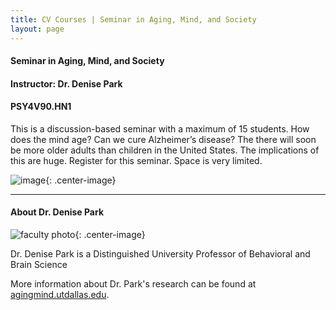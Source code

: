 ```yaml
---
title: CV Courses | Seminar in Aging, Mind, and Society
layout: page
---
```


#### Seminar in Aging, Mind, and Society

#### Instructor: Dr. Denise Park

#### PSY4V90.HN1

This is a discussion-based seminar with a maximum of 15 students. How does the mind age?  Can we cure Alzheimer’s disease? The there will soon be more older adults than children in the United States. The implications of this are huge. Register for this seminar.  Space is very limited.

![image](../img/dpark-banner.png){: .center-image}

---

#### About Dr. Denise Park

![faculty photo](../img/DrDenisePark.png){: .center-image}

Dr. Denise Park is a Distinguished University Professor of Behavioral and Brain Science

More information about Dr. Park's research can be found at [agingmind.utdallas.edu](http://agingmind.utdallas.edu).
